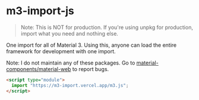 # m3-import-js

> Note: This is NOT for production. If you're using unpkg for production, import what you need and nothing else.

One import for all of Material 3. Using this, anyone can load the entire framework for development with one import.

Note: I do not maintain any of these packages. Go to [material-components/material-web](https://github.com/material-components/material-web) to report bugs.

```html
<script type="module">
  import "https://m3-import.vercel.app/m3.js";
</script>
```
